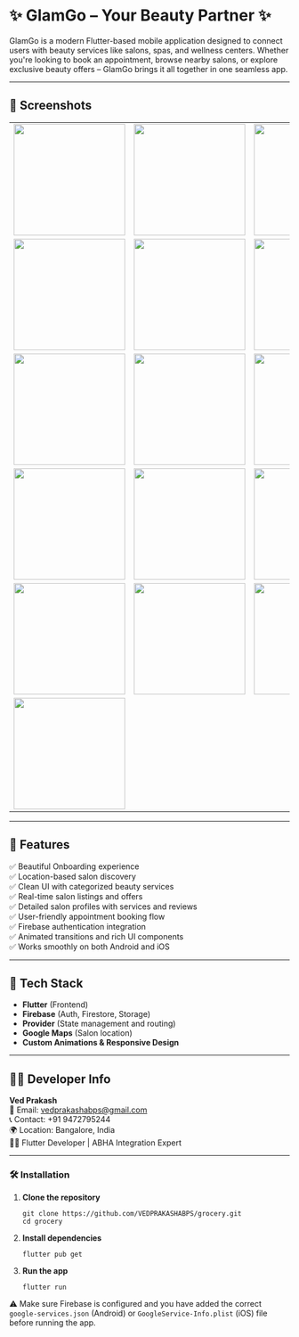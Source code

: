# ✨ GlamGo – Your Beauty Partner ✨

GlamGo is a modern Flutter-based mobile application designed to connect users with beauty services like salons, spas, and wellness centers. Whether you're looking to book an appointment, browse nearby salons, or explore exclusive beauty offers – GlamGo brings it all together in one seamless app.

---

## 📱 Screenshots
<table>
  <tr>
    <td><img src="https://github.com/VEDPRAKASHABPS/glamgo_user/assets/125896446/10eb01ad-3d56-4079-8b51-7c94bd5b9897" width="200"></td>
    <td><img src="https://github.com/VEDPRAKASHABPS/glamgo_user/assets/125896446/d9a89e53-3a17-4ce1-9e73-2fb82ed4f617" width="200"></td>
    <td><img src="https://github.com/VEDPRAKASHABPS/glamgo_user/assets/125896446/5d017a2e-bf3b-4d9a-8c55-b34d79a4fbf6" width="200"></td>
  </tr>
  <tr>
    <td><img src="https://github.com/VEDPRAKASHABPS/glamgo_user/assets/125896446/2bedf8c9-145b-46e3-9110-f87ccccc3146" width="200"></td>
    <td><img src="https://github.com/VEDPRAKASHABPS/glamgo_user/assets/125896446/bff4d2c9-9e15-4420-802a-c5bbceacd116" width="200"></td>
    <td><img src="https://github.com/VEDPRAKASHABPS/glamgo_user/assets/125896446/b4e34cb2-147d-45f3-8809-f2284b0c918e" width="200"></td>
  </tr>
  <tr>
    <td><img src="https://github.com/VEDPRAKASHABPS/glamgo_user/assets/125896446/34193bf4-7984-4b40-9519-f15f42bec115" width="200"></td>
    <td><img src="https://github.com/VEDPRAKASHABPS/glamgo_user/assets/125896446/5c3adc9c-1d33-4f00-aee6-6edffc50f4fb" width="200"></td>
    <td><img src="https://github.com/VEDPRAKASHABPS/glamgo_user/assets/125896446/e0c38ea9-7718-41e3-bf36-fb198167e127" width="200"></td>
  </tr>
  <tr>
    <td><img src="https://github.com/VEDPRAKASHABPS/glamgo_user/assets/125896446/a2c38272-51bf-4119-85b1-ff4118b21f1c" width="200"></td>
    <td><img src="https://github.com/VEDPRAKASHABPS/glamgo_user/assets/125896446/2c7ec9a7-c0e6-48ce-acef-564cec3ff226" width="200"></td>
    <td><img src="https://github.com/VEDPRAKASHABPS/glamgo_user/assets/125896446/739c9476-f4bf-460e-8f03-b9954305a461" width="200"></td>
  </tr>
  <tr>
    <td><img src="https://github.com/VEDPRAKASHABPS/glamgo_user/assets/125896446/ffa2f164-d382-4396-bb5c-287ec2364603" width="200"></td>
    <td><img src="https://github.com/VEDPRAKASHABPS/glamgo_user/assets/125896446/975b8c3d-25ae-42f1-b4c8-95df2b93bfab" width="200"></td>
    <td><img src="https://github.com/VEDPRAKASHABPS/glamgo_user/assets/125896446/e22f3889-bc29-44c8-aa99-b42330aba0f0" width="200"></td>
  </tr>
  <tr>
    <td><img src="https://github.com/VEDPRAKASHABPS/glamgo_user/assets/125896446/bdf62c6a-605f-4568-b928-276bfeede5e0" width="200"></td>
  </tr>
</table>

---

## 🧩 Features

✅ Beautiful Onboarding experience  
✅ Location-based salon discovery  
✅ Clean UI with categorized beauty services  
✅ Real-time salon listings and offers  
✅ Detailed salon profiles with services and reviews  
✅ User-friendly appointment booking flow  
✅ Firebase authentication integration  
✅ Animated transitions and rich UI components  
✅ Works smoothly on both Android and iOS

---

## 🚀 Tech Stack

- **Flutter** (Frontend)
- **Firebase** (Auth, Firestore, Storage)
- **Provider** (State management and routing)
- **Google Maps** (Salon location)
- **Custom Animations & Responsive Design**

---


## 🧑‍💻 Developer Info

**Ved Prakash**  
📧 Email: [vedprakashabps@gmail.com](mailto:vedprakashabps@gmail.com)  
📞 Contact: +91 9472795244  
🌍 Location: Bangalore, India  
👨‍💼 Flutter Developer | ABHA Integration Expert

---


<h3>🛠️ Installation</h3>

<ol>
  <li><strong>Clone the repository</strong></li>

  <pre><code>git clone https://github.com/VEDPRAKASHABPS/grocery.git
cd grocery</code></pre>

  <li><strong>Install dependencies</strong></li>

  <pre><code>flutter pub get</code></pre>

  <li><strong>Run the app</strong></li>

  <pre><code>flutter run</code></pre>
</ol>

<p>⚠️ Make sure Firebase is configured and you have added the correct <code>google-services.json</code> (Android) or <code>GoogleService-Info.plist</code> (iOS) file before running the app.</p>
